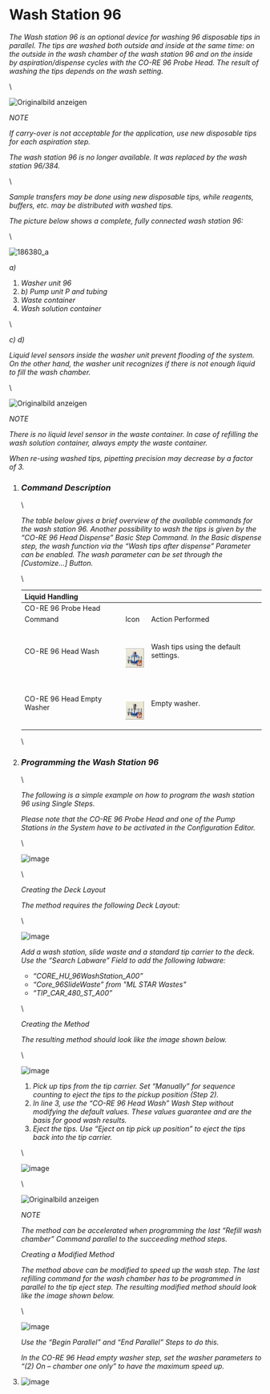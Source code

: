 # Wash Station 96‌

_The Wash station 96 is an optional device for washing 96 disposable tips in parallel. The tips are washed both outside and inside at the same time: on the outside in the wash chamber of the wash station 96 and on the inside by aspiration/dispense cycles with the CO-RE 96 Probe Head. The result of washing the tips depends on the wash setting._

\


![Originalbild anzeigen](../.gitbook/assets/Image\_1652.jpg)

_NOTE_

_If carry-over is not acceptable for the application, use new disposable tips for each aspiration step._

_The wash station 96 is no longer available. It was replaced by the wash station 96/384._

\


_Sample transfers may be done using new disposable tips, while reagents, buffers, etc. may be distributed with washed tips._

_The picture below shows a complete, fully connected wash station 96:_

\


![186380\_a](../.gitbook/assets/Image\_1653.jpg)

_a)_

1. _Washer unit 96_
2. _b) Pump unit P and tubing_
3. _Waste container_
4. _Wash solution container_

\


_c) d)_

_Liquid level sensors inside the washer unit prevent flooding of the system. On the other hand, the washer unit recognizes if there is not enough liquid to fill the wash chamber._

\


![Originalbild anzeigen](../.gitbook/assets/Image\_1654.jpg)

_NOTE_

_There is no liquid level sensor in the waste container. In case of refilling the wash solution container, always empty the waste container._

_When re-using washed tips, pipetting precision may decrease by a factor of 3._

1.  ### _‌Command Description‌_

    \


    _The table below gives a brief overview of the available commands for the wash station 96. Another possibility to wash the tips is given by the “CO-RE 96 Head Dispense” Basic Step Command. In the Basic dispense step, the wash function via the “Wash tips after dispense” Parameter can be enabled. The wash parameter can be set through the \[Customize…] Button._

    \


    | Liquid Handling            |                                                                                                           |                                       |
    | -------------------------- | --------------------------------------------------------------------------------------------------------- | ------------------------------------- |
    | CO-RE 96 Probe Head        |                                                                                                           |                                       |
    | Command                    | Icon                                                                                                      | Action Performed                      |
    | CO-RE 96 Head Wash         | <p><br></p><p><img src="../.gitbook/assets/Image_1655.jpg" alt="NewIMAGES/core96headwash.bmp"></p>        | Wash tips using the default settings. |
    | CO-RE 96 Head Empty Washer | <p><br></p><p><img src="../.gitbook/assets/Image_1656.jpg" alt="NewIMAGES/core96heademptyWasher.bmp"></p> | Empty washer.                         |

    \

2.  ### _‌Programming the Wash Station 96‌_

    \


    _The following is a simple example on how to program the wash station 96 using Single Steps._

    _Please note that the CO-RE 96 Probe Head and one of the Pump Stations in the System have to be activated in the Configuration Editor._

    \


    ![image](../.gitbook/assets/Image\_1657.jpg)

    \


    _Creating the Deck Layout_

    _The method requires the following Deck Layout:_

    \


    ![image](../.gitbook/assets/Image\_1658.jpg)

    _Add a wash station, slide waste and a standard tip carrier to the deck. Use the “Search Labware” Field to add the following labware:_

    * _“CORE\_HU\_96WashStation\_A00”_
    * _“Core\_96SlideWaste” from "ML STAR Wastes"_
    * _“TIP\_CAR\_480\_ST\_A00”_

    \


    _Creating the Method_

    _The resulting method should look like the image shown below._

    \


    ![image](../.gitbook/assets/Image\_1659.jpg)

    1. _Pick up tips from the tip carrier. Set “Manually” for sequence counting to eject the tips to the pickup position (Step 2)._
    2. _In line 3, use the “CO-RE 96 Head Wash” Wash Step without modifying the default values. These values guarantee and are the basis for good wash results._
    3. _Eject the tips. Use “Eject on tip pick up position” to eject the tips back into the tip carrier._

    \


    ![image](../.gitbook/assets/Image\_1660.jpg)

    \


    ![Originalbild anzeigen](../.gitbook/assets/Image\_1661.jpg)

    _NOTE_

    _The method can be accelerated when programming the last “Refill wash chamber” Command parallel to the succeeding method steps._

    _Creating a Modified Method_

    _The method above can be modified to speed up the wash step. The last refilling command for the wash chamber has to be programmed in parallel to the tip eject step. The resulting modified method should look like the image shown below._

    \


    ![image](../.gitbook/assets/Image\_1662.jpg)

    _Use the “Begin Parallel” and “End Parallel” Steps to do this._

    _In the CO-RE 96 Head empty washer step, set the washer parameters to “(2) On – chamber one only” to have the maximum speed up._
3. ![image](../.gitbook/assets/Image\_1663.jpg)
